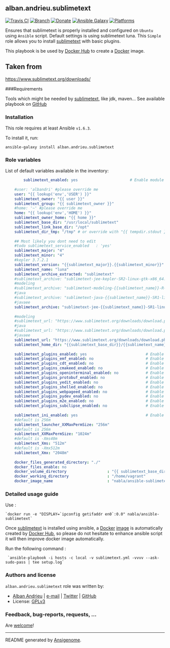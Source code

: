 ## alban.andrieu.sublimetext

[![Travis CI](http://img.shields.io/travis/AlbanAndrieu/ansible-sublimetext.svg?style=flat)](http://travis-ci.org/AlbanAndrieu/ansible-sublimetext) [![Branch](http://img.shields.io/github/tag/AlbanAndrieu/ansible-sublimetext.svg?style=flat-square)](https://github.com/AlbanAndrieu/ansible-sublimetext/tree/master) [![Donate](https://img.shields.io/gratipay/AlbanAndrieu.svg?style=flat)](https://www.gratipay.com/AlbanAndrieu)  [![Ansible Galaxy](http://img.shields.io/badge/galaxy-alban.andrieu.sublimetext-blue.svg?style=flat)](https://galaxy.ansible.com/list#/roles/1776) [![Platforms](http://img.shields.io/badge/platforms-ubuntu-lightgrey.svg?style=flat)](#)

Ensures that sublimetext is properly installed and configured on `Ubuntu` using `Ansible` script.
Default settings is using sublimetext luna.
This ``Simple`` role allows you to install [sublimetext](https://www.sublimetext.org) with basic plugins. 

This playbook is be used by [Docker Hub](https://hub.docker.com) to create a [Docker](http://docker.io) image.      

Taken from
------------------

https://www.sublimetext.org/downloads/

###Requirements

Tools which might be needed by [sublimetext](https://www.sublimetext.org), like jdk, maven...
See available playbook on [GitHub](https://github.com/search?p=3&q=user%3AAlbanAndrieu+ansible%2A&type=Repositories)

### Installation

This role requires at least Ansible `v1.6.3`. 

To install it, run:

    ansible-galaxy install alban.andrieu.sublimetext



### Role variables

List of default variables available in the inventory:

```yaml
        sublimetext_enabled: yes                       # Enable module
    
    #user: 'albandri' #please override me
    user: "{{ lookup('env','USER') }}"
    sublimetext_owner: "{{ user }}"
    sublimetext_group: "{{ sublimetext_owner }}"
    #home: '~' #please override me
    home: "{{ lookup('env','HOME') }}"
    sublimetext_owner_home: "{{ home }}"
    sublimetext_base_dir: "/usr/local/sublimetext"
    sublimetext_link_base_dir: "/opt"
    sublimetext_dir_tmp: "/tmp" # or override with "{{ tempdir.stdout }} in order to have be sure to download the file"
    
    ## Most likely you dont need to edit 
    #todo sublimetext_service_enabled   : 'yes'
    sublimetext_major: "4"
    sublimetext_minor: "4"
    #kepler 3.7.2.1
    sublimetext_version: "{{sublimetext_major}}.{{sublimetext_minor}}"
    sublimetext_name: "luna"
    sublimetext_archive_extracted: "sublimetext"
    #sublimetext_archive: "sublimetext-jee-kepler-SR2-linux-gtk-x86_64.tar.gz"
    #modeling
    #sublimetext_archive: "sublimetext-modeling-{{sublimetext_name}}-R-linux-gtk-x86_64.tar.gz"
    #java
    #sublimetext_archive: "sublimetext-java-{{sublimetext_name}}-SR1-linux-gtk-x86_64.tar.gz"
    #javaee
    sublimetext_archive: "sublimetext-jee-{{sublimetext_name}}-SR1-linux-gtk-x86_64.tar.gz"
    
    #modeling
    #sublimetext_url: "https://www.sublimetext.org/downloads/download.php?file=/technology/epp/downloads/release/{{sublimetext_name}}/R/{{sublimetext_archive}}&r=1"
    #java
    #sublimetext_url: "https://www.sublimetext.org/downloads/download.php?file=/technology/epp/downloads/release/{{sublimetext_name}}/SR1/{{sublimetext_archive}}&r=1"
    #javaee
    sublimetext_url: "https://www.sublimetext.org/downloads/download.php?file=/technology/epp/downloads/release/{{sublimetext_name}}/SR1/{{sublimetext_archive}}&r=1"
    sublimetext_home_dir: "{{sublimetext_base_dir}}/{{sublimetext_name}}-{{sublimetext_version}}"
    
    sublimetext_plugins_enabled: yes                          # Enable plugins
    sublimetext_plugins_emf_enabled: no                       # Enable plugins
    sublimetext_plugins_cdt_enabled: no                       # Enable plugins
    sublimetext_plugins_cmakeed_enabled: no                   # Enable plugins
    sublimetext_plugins_openinterminal_enabled: no            # Enable plugins
    sublimetext_plugins_protobuf_enabled: no                  # Enable plugins
    sublimetext_plugins_yedit_enabled: no                     # Enable plugins
    sublimetext_plugins_shelled_enabled: no                   # Enable plugins
    sublimetext_plugins_webpageed_enabled: no                 # Enable plugins
    sublimetext_plugins_pydev_enabled: no                     # Enable plugins
    sublimetext_plugins_m2e_enabled: no                       # Enable plugins
    sublimetext_plugins_subclipse_enabled: no                 # Enable plugins
    
    sublimetext_ini_enabled: yes                              # Enable overriding sublimetext.ini
    #default is 256m
    sublimetext_launcher_XXMaxPermSize: "256m"
    #default is 256m
    sublimetext_XXMaxPermSize: "1024m"
    #default is -Xms40m
    sublimetext_Xms: "512m"
    #default is -Xmx512m
    sublimetext_Xmx: "2048m"
    
    docker_files_generated_directory: "./"
    docker_files_enable: no
    docker_volume_directory                  : "{{ sublimetext_base_dir }}"
    docker_working_directory                 : "/home/vagrant"
    docker_image_name                        : "nabla/ansible-sublimetext"
```


### Detailed usage guide

Use :

    `docker run -e "DISPLAY=`ipconfig getifaddr en0`:0.0" nabla/ansible-sublimetext`

Once [sublimetext](https://www.sublimetext.org) is installed using ansible, a [Docker](https://www.docker.com/) [image](https://registry.hub.docker.com/u/nabla/ansible-sublimetext/) is automatically created by [Docker Hub](https://registry.hub.docker.com/), 
so please do not hesitate to enhance ansible script it will then improve docker image automatically.

Run the following command :

     `ansible-playbook -i hosts -c local -v sublimetext.yml -vvvv --ask-sudo-pass | tee setup.log`


### Authors and license

`alban.andrieu.sublimetext` role was written by:
- [Alban Andrieu](fr.linkedin.com/in/nabla/) | [e-mail](mailto:alban.andrieu@free.fr) | [Twitter](https://twitter.com/AlbanAndrieu) | [GitHub](https://github.com/AlbanAndrieu)
- License: [GPLv3](https://tldrlegal.com/license/gnu-general-public-license-v3-%28gpl-3%29)

### Feedback, bug-reports, requests, ...

Are [welcome](https://github.com/AlbanAndrieu/ansible-sublimetext/issues)!

***

README generated by [Ansigenome](https://github.com/nickjj/ansigenome/).
